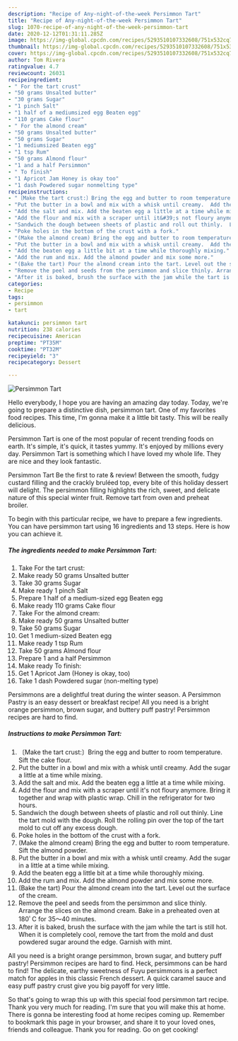 ```yaml
---
description: "Recipe of Any-night-of-the-week Persimmon Tart"
title: "Recipe of Any-night-of-the-week Persimmon Tart"
slug: 1070-recipe-of-any-night-of-the-week-persimmon-tart
date: 2020-12-12T01:31:11.285Z
image: https://img-global.cpcdn.com/recipes/5293510107332608/751x532cq70/persimmon-tart-recipe-main-photo.jpg
thumbnail: https://img-global.cpcdn.com/recipes/5293510107332608/751x532cq70/persimmon-tart-recipe-main-photo.jpg
cover: https://img-global.cpcdn.com/recipes/5293510107332608/751x532cq70/persimmon-tart-recipe-main-photo.jpg
author: Tom Rivera
ratingvalue: 4.7
reviewcount: 26031
recipeingredient:
- " For the tart crust"
- "50 grams Unsalted butter"
- "30 grams Sugar"
- "1 pinch Salt"
- "1 half of a mediumsized egg Beaten egg"
- "110 grams Cake flour"
- " For the almond cream"
- "50 grams Unsalted butter"
- "50 grams Sugar"
- "1 mediumsized Beaten egg"
- "1 tsp Rum"
- "50 grams Almond flour"
- "1 and a half Persimmon"
- " To finish"
- "1 Apricot Jam Honey is okay too"
- "1 dash Powdered sugar nonmelting type"
recipeinstructions:
- "〔Make the tart crust:〕Bring the egg and butter to room temperature. Sift the cake flour."
- "Put the butter in a bowl and mix with a whisk until creamy.  Add the sugar  a little at a time while mixing."
- "Add the salt and mix. Add the beaten egg a little at a time while mixing."
- "Add the flour and mix with a scraper until it&#39;s not floury anymore.  Bring it together and wrap with plastic wrap.  Chill in the refrigerator for two hours."
- "Sandwich the dough between sheets of plastic and roll out thinly.  Line the tart mold with the dough. Roll the rolling pin over the top of the tart mold to cut off any excess dough."
- "Poke holes in the bottom of the crust with a fork."
- "(Make the almond cream) Bring the egg and butter to room temperature. Sift the almond powder."
- "Put the butter in a bowl and mix with a whisk until creamy.  Add the sugar in a little at a time while mixing."
- "Add the beaten egg a little bit at a time while thoroughly mixing."
- "Add the rum and mix. Add the almond powder and mix some more."
- "(Bake the tart) Pour the almond cream into the tart. Level out the surface of the cream."
- "Remove the peel and seeds from the persimmon and slice thinly. Arrange the slices on the almond cream. Bake in a preheated oven at 180ﾟC for 35～40 minutes."
- "After it is baked, brush the surface with the jam while the tart is still hot. When it is completely cool, remove the tart from the mold and dust powdered sugar around the edge.  Garnish with mint."
categories:
- Recipe
tags:
- persimmon
- tart

katakunci: persimmon tart 
nutrition: 238 calories
recipecuisine: American
preptime: "PT35M"
cooktime: "PT32M"
recipeyield: "3"
recipecategory: Dessert

---
```



![Persimmon Tart](https://img-global.cpcdn.com/recipes/5293510107332608/751x532cq70/persimmon-tart-recipe-main-photo.jpg)

Hello everybody, I hope you are having an amazing day today. Today, we're going to prepare a distinctive dish, persimmon tart. One of my favorites food recipes. This time, I'm gonna make it a little bit tasty. This will be really delicious.

Persimmon Tart is one of the most popular of recent trending foods on earth. It's simple, it's quick, it tastes yummy. It's enjoyed by millions every day. Persimmon Tart is something which I have loved my whole life. They are nice and they look fantastic.

Persimmon Tart Be the first to rate &amp; review! Between the smooth, fudgy custard filling and the crackly bruléed top, every bite of this holiday dessert will delight. The persimmon filling highlights the rich, sweet, and delicate nature of this special winter fruit. Remove tart from oven and preheat broiler.


To begin with this particular recipe, we have to prepare a few ingredients. You can have persimmon tart using 16 ingredients and 13 steps. Here is how you can achieve it.

<!--inarticleads1-->

##### The ingredients needed to make Persimmon Tart:

1. Take  For the tart crust:
1. Make ready 50 grams Unsalted butter
1. Take 30 grams Sugar
1. Make ready 1 pinch Salt
1. Prepare 1 half of a medium-sized egg Beaten egg
1. Make ready 110 grams Cake flour
1. Take  For the almond cream:
1. Make ready 50 grams Unsalted butter
1. Take 50 grams Sugar
1. Get 1 medium-sized Beaten egg
1. Make ready 1 tsp Rum
1. Take 50 grams Almond flour
1. Prepare 1 and a half Persimmon
1. Make ready  To finish:
1. Get 1 Apricot Jam (Honey is okay, too)
1. Take 1 dash Powdered sugar (non-melting type)


Persimmons are a delightful treat during the winter season. A Persimmon Pastry is an easy dessert or breakfast recipe! All you need is a bright orange persimmon, brown sugar, and buttery puff pastry! Persimmon recipes are hard to find. 

<!--inarticleads2-->

##### Instructions to make Persimmon Tart:

1. 〔Make the tart crust:〕Bring the egg and butter to room temperature. Sift the cake flour.
1. Put the butter in a bowl and mix with a whisk until creamy.  Add the sugar  a little at a time while mixing.
1. Add the salt and mix. Add the beaten egg a little at a time while mixing.
1. Add the flour and mix with a scraper until it&#39;s not floury anymore.  Bring it together and wrap with plastic wrap.  Chill in the refrigerator for two hours.
1. Sandwich the dough between sheets of plastic and roll out thinly.  Line the tart mold with the dough. Roll the rolling pin over the top of the tart mold to cut off any excess dough.
1. Poke holes in the bottom of the crust with a fork.
1. (Make the almond cream) Bring the egg and butter to room temperature. Sift the almond powder.
1. Put the butter in a bowl and mix with a whisk until creamy.  Add the sugar in a little at a time while mixing.
1. Add the beaten egg a little bit at a time while thoroughly mixing.
1. Add the rum and mix. Add the almond powder and mix some more.
1. (Bake the tart) Pour the almond cream into the tart. Level out the surface of the cream.
1. Remove the peel and seeds from the persimmon and slice thinly. Arrange the slices on the almond cream. Bake in a preheated oven at 180ﾟC for 35～40 minutes.
1. After it is baked, brush the surface with the jam while the tart is still hot. When it is completely cool, remove the tart from the mold and dust powdered sugar around the edge.  Garnish with mint.


All you need is a bright orange persimmon, brown sugar, and buttery puff pastry! Persimmon recipes are hard to find. Heck, persimmons can be hard to find! The delicate, earthy sweetness of Fuyu persimmons is a perfect match for apples in this classic French dessert. A quick caramel sauce and easy puff pastry crust give you big payoff for very little. 

So that's going to wrap this up with this special food persimmon tart recipe. Thank you very much for reading. I'm sure that you will make this at home. There is gonna be interesting food at home recipes coming up. Remember to bookmark this page in your browser, and share it to your loved ones, friends and colleague. Thank you for reading. Go on get cooking!

